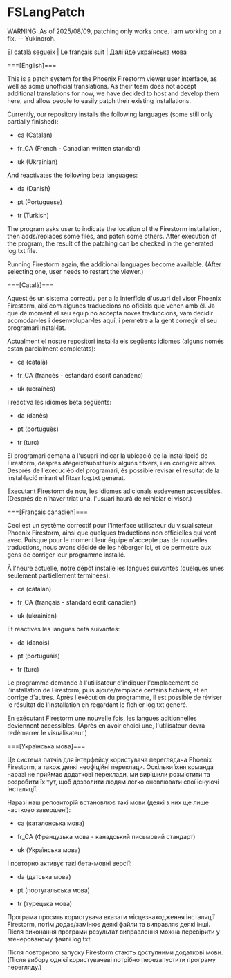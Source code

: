 # FSLangPatch

WARNING: As of 2025/08/09, patching only works once. I am working on a fix. -- Yukinoroh.

El català segueix | Le français suit | Далі йде українська мова

===[English]===

This is a patch system for the Phoenix Firestorm viewer user interface, as well as some unofficial translations.
As their team does not accept additional translations for now, we have decided to host and develop them here, and allow people to easily patch their existing installations.

Currently, our repository installs the following languages (some still only partially finished):

+ ca (Catalan)

+ fr_CA (French - Canadian written standard)

+ uk (Ukrainian)

And reactivates the following beta languages:

+ da (Danish)

+ pt (Portuguese)

+ tr (Turkish)

The program asks user to indicate the location of the Firestorm installation, then adds/replaces some files, and patch some others.
After execution of the program, the result of the patching can be checked in the generated log.txt file.

Running Firestorm again, the additional languages become available. (After selecting one, user needs to restart the viewer.)

===[Català]===

Aquest és un sistema correctiu per a la interfície d'usuari del visor Phoenix Firestorm, així com algunes traduccions no oficials que venen amb él.
Ja que de moment el seu equip no accepta noves traduccions, vam decidir acomodar-les i desenvolupar-les aquí, i permetre a la gent corregir el seu programari instal·lat.

Actualment el nostre repositori instal·la els següents idiomes (alguns només estan parcialment completats):

+ ca (català)

+ fr_CA (francès - estandard escrit canadenc)

+ uk (ucraïnès)

I reactiva les idiomes beta següents:

+ da (danès)

+ pt (portuguès)

+ tr (turc)

El programari demana a l'usuari indicar la ubicació de la instal·lació de Firestorm, després afegeix/substitueix alguns fitxers, i en corrigeix altres.
Després de l'execuciéo del programari, és possible revisar el resultat de la instal·lació mirant el fitxer log.txt generat.

Executant Firestorm de nou, les idiomes adicionals esdevenen accessibles. (Després de n'haver triat una, l'usuari haurà de reiniciar el visor.)

===[Français canadien]===

Ceci est un système correctif pour l'interface utilisateur du visualisateur Phoenix Firestorm, ainsi que quelques traductions non officielles qui vont avec.
Puisque pour le moment leur équipe n'accepte pas de nouvelles traductions, nous avons décidé de les héberger ici, et de permettre aux gens de corriger leur programme installé.

À l'heure actuelle, notre dépôt installe les langues suivantes (quelques unes seulement partiellement terminées):

+ ca (catalan)

+ fr_CA (français - standard écrit canadien)

+ uk (ukrainien)

Et réactives les langues beta suivantes:

+ da (danois)

+ pt (portuguais)

+ tr (turc)

Le programme demande à l'utilisateur d'indiquer l'emplacement de l'installation de Firestorm, puis ajoute/remplace certains fichiers, et en corrige d'autres.
Après l'exécution du programme, il est possible de réviser le résultat de l'installation en regardant le fichier log.txt generé.

En exécutant Firestorm une nouvelle fois, les langues aditionnelles deviennent accessibles. (Après en avoir choici une, l'utilisateur devra redémarrer le visualisateur.)

===[Українська мова]===

Це система патчів для інтерфейсу користувача переглядача Phoenix Firestorm, а також деякі неофіційні переклади.
Оскільки їхня команда наразі не приймає додаткові переклади, ми вирішили розмістити та розробити їх тут, щоб дозволити людям легко оновлювати свої існуючі інсталяції.

Наразі наш репозиторій встановлює такі мови (деякі з них ще лише частково завершені):

+ ca (каталонська мова)

+ fr_CA (Французька мова - канадський письмовий стандарт)

+ uk (Українська мова)

І повторно активує такі бета-мовні версії:

+ da (датська мова)

+ pt (португальська мова)

+ tr (турецька мова)

Програма просить користувача вказати місцезнаходження інсталяції Firestorm, потім додає/замінює деякі файли та виправляє деякі інші.
Після виконання програми результат виправлення можна перевірити у згенерованому файлі log.txt.

Після повторного запуску Firestorm стають доступними додаткові мови. (Після вибору однієї користувачеві потрібно перезапустити програму перегляду.)
